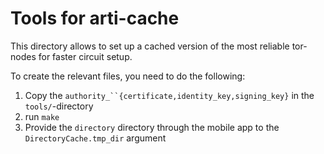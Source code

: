 # Tools for arti-cache

This directory allows to set up a cached version of the most reliable
tor-nodes for faster circuit setup.

To create the relevant files, you need to do the following:

1. Copy the `authority_``{certificate,identity_key,signing_key}` in the `tools/`-directory
2. run `make`
3. Provide the `directory` directory through the mobile app to the `DirectoryCache.tmp_dir` argument 